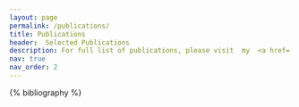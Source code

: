 ```yaml
---
layout: page
permalink: /publications/
title: Publications
header:  Selected Publications  
description: For full list of publications, please visit  my  <a href='https://scholar.google.com/citations?user=e2-JJtoAAAAJ&hl=en'>   Google Scholar </a>  <a href='https://scholar.google.com/citations?user=e2-JJtoAAAAJ&hl=en' title='Google Scholar'><i class='ai ai-google-scholar'></i></a> page.
nav: true
nav_order: 2
---
```


<!-- _pages/publications.md -->
<div class="publications">

{% bibliography %}

</div>
